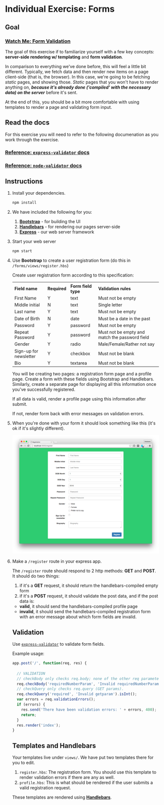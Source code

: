 # Individual Exercise: Forms

## Goal

### [Watch Me: Form Validation](https://vimeo.com/221131674)

The goal of this exercise if to familiarize yourself with a few key concepts: **server-side rendering w/ templating** and **form validation**.

In comparison to everything we've done before, this will feel a little bit
different. Typically, we fetch data and then render new items on a page
client-side (that is, the browser). In this case, we're going to be fetching
*static* pages, and showing those. *Static* pages that you won't have to render
anything on, ***because it's already done ('compiled' with the necessary data)
on the server*** before it's sent.

At the end of this, you should be a bit more comfortable with using templates to
render a page and validating form input.

## Read the docs

For this exercise you will need to refer to the following documenation as you
work through the exercise.

### [Reference: `express-validator` docs](https://github.com/ctavan/express-validator)
### [Reference: `node-validator` docs](https://github.com/chriso/validator.js)

## Instructions

1. Install your dependencies.

    ```bash
    npm install
    ```

1. We have included the following for you:

    1. [**Bootstrap**](https://www.npmjs.com/package/bootstrap) - for building the UI
    1. [**Handlebars**](https://www.npmjs.com/package/handlebars) - for rendering our pages server-side
    1. [**Express**](https://www.npmjs.com/package/express) - our web server framework

1. Start your web server

    ```bash
    npm start
    ```

1. Use **Bootstrap** to create a user registration form (do this in `/forms/views/register.hbs`)

    Create user registration form according to this specification:

    <table>
      <tr>
        <th> Field name </th>
        <th> Required </th>
        <th> Form field type </th>
        <th> Validation rules </th>
      <tr>
      <tr>
        <td> First Name </td>
        <td> Y </td>
        <td> text </td>
        <td> Must not be empty </td>
      </tr>
      <tr>
        <td> Middle initial </td>
        <td> N </td>
        <td> text </td>
        <td> Single letter </td>
      </tr>
      <tr>
        <td> Last name </td>
        <td> Y </td>
        <td> text </td>
        <td> Must not be empty </td>
      </tr>
      <tr>
        <td> Date of Birth </td>
        <td> N </td>
        <td> date </td>
        <td> Must be a date in the past</td>
      </tr>
      <tr>
        <td> Password </td>
        <td> Y </td>
        <td> password </td>
        <td> Must not be empty </td>
      </tr>
      <tr>
        <td> Repeat Password </td>
        <td> Y </td>
        <td> password </td>
        <td> Must not be empty and match the password field </td>
      </tr>
      <tr>
        <td> Gender </td>
        <td> Y </td>
        <td> radio </td>
        <td> Male/Female/Rather not say </td>
      </tr>
      <tr>
        <td> Sign-up for newsletter </td>
        <td> Y </td>
        <td> checkbox </td>
        <td> Must not be blank </td>
      </tr>
      <tr>
        <td> Bio </td>
        <td> Y </td>
        <td> textarea </td>
        <td> Must not be blank </td>
      </tr>
    <table>

    You will be creating two pages: a registration form page and a profile page.
    Create a form with these fields using Bootstrap and Handlebars. Similarly,
    create a separate page for displaying all this information once you've
    successfully registered.

    If all data is valid, render a profile page using this information after submit.

    If not, render form back with error messages on validation errors.
1. When you're done with your form it should look something like this (it's ok if it's slightly different).

    ![](img/form.png)

1. Make a `/register` route in your express app.

    The `/register` route should respond to 2 http methods: **GET** and **POST**.
    It should do two things:

    1. if it's a **GET** request, it should return the handlebars-compiled empty form
    2. if it's a **POST** request, it should validate the post data, and if the post data is:

      - **valid**, it should send the handlebars-compiled profile page
      - **invalid**, it should send the handlebars-compiled registration form
      with an error message about which form fields are invalid.

## Validation

Use [`express-validator`](https://github.com/ctavan/express-validator) to validate form fields.

Example usage:

```javascript
app.post('/', function(req, res) {

  // VALIDATION
  // checkBody only checks req.body; none of the other req parameters
  req.checkBody('requiredNumberParam', 'Invalid requiredNumberParam').notEmpty().isInt();
  // checkQuery only checks req.query (GET params).
  req.checkQuery('required', 'Invalid getparam').isInt();
  var errors = req.validationErrors();
  if (errors) {
    res.send('There have been validation errors: ' + errors, 400);
    return;
  }
  res.render('index');
}
```

## Templates and Handlebars

Your templates live under `views/`. We have put two templates there for you to edit.

1. `register.hbs`: The registration form. You should use this template to render validation errors if there are any as well.
1. `profile.hbs`: This is what should be rendered if the user submits a valid registration request.

These templates are rendered using [**Handlebars**](http://handlebarsjs.com).

